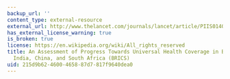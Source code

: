 ```yaml
---
backup_url: ''
content_type: external-resource
external_url: http://www.thelancet.com/journals/lancet/article/PIIS0140-6736(14)60075-1/
has_external_license_warning: true
is_broken: true
license: https://en.wikipedia.org/wiki/All_rights_reserved
title: An Assessment of Progress Towards Universal Health Coverage in Brazil, Russia,
  India, China, and South Africa (BRICS)
uid: 215d9b62-4600-4658-87d7-817f9640dea0
---
```


